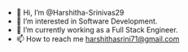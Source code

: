 - 👋 Hi, I’m @Harshitha-Srinivas29
- 👀 I’m interested in Software Development.
- 🌱 I’m currently working as a Full Stack Engineer.
- 📫 How to reach me harshithasrini71@gmail.com

<!---
Harshitha-Srinivas29/Harshitha-Srinivas29 is a ✨ special ✨ repository because its `README.md` (this file) appears on your GitHub profile.
You can click the Preview link to take a look at your changes.
--->

